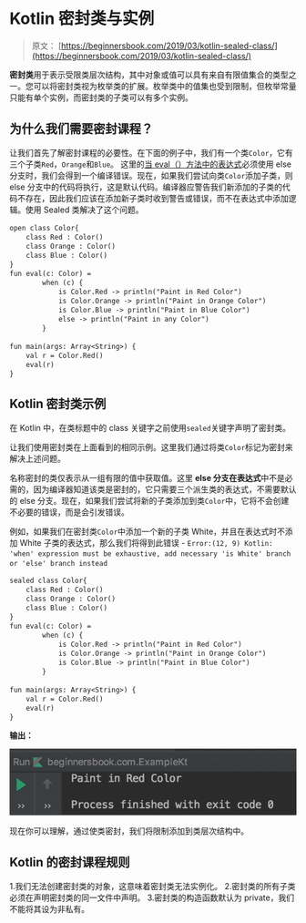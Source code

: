 # Kotlin 密封类与实例

> 原文： [https://beginnersbook.com/2019/03/kotlin-sealed-class/](https://beginnersbook.com/2019/03/kotlin-sealed-class/)

**密封类**用于表示受限类层次结构，其中对象或值可以具有来自有限值集合的类型之一。您可以将密封类视为枚举类的扩展。枚举类中的值集也受到限制，但枚举常量只能有单个实例，而密封类的子类可以有多个实例。

## 为什么我们需要密封课程？

让我们首先了解密封课程的必要性。在下面的例子中，我们有一个类`Color`，它有三个子类`Red`，`Orange`和`Blue`。
这里的[当 eval（）方法中的表达式](https://beginnersbook.com/2019/02/kotlin-when-expression/)必须使用 else 分支时，我们会得到一个编译错误。现在，如果我们尝试向类`Color`添加子类，则 else 分支中的代码将执行，这是默认代码。编译器应警告我们新添加的子类的代码不存在，因此我们应该在添加新子类时收到警告或错误，而不在表达式中添加逻辑。使用 Sealed 类解决了这个问题。

```
open class Color{
    class Red : Color()
    class Orange : Color()
    class Blue : Color()
}
fun eval(c: Color) =
        when (c) {
            is Color.Red -> println("Paint in Red Color")
            is Color.Orange -> println("Paint in Orange Color")
            is Color.Blue -> println("Paint in Blue Color")
            else -> println("Paint in any Color")
        }

fun main(args: Array<String>) {
    val r = Color.Red()
    eval(r)
}
```

## Kotlin 密封类示例

在 Kotlin 中，在类标题中的 class 关键字之前使用`sealed`关键字声明了密封类。

让我们使用密封类在上面看到的相同示例。这里我们通过将类`Color`标记为密封来解决上述问题。

名称密封的类仅表示从一组有限的值中获取值。这里 **else 分支在表达式**中不是必需的，因为编译器知道该类是密封的，它只需要三个派生类的表达式，不需要默认的 else 分支。现在，如果我们尝试将新的子类添加到类`Color`中，它将不会创建不必要的错误，而是会引发错误。

例如，如果我们在密封类`Color`中添加一个新的子类 White，并且在表达式时不添加 White 子类的表达式，那么我们将得到此错误 - `Error:(12, 9) Kotlin: 'when' expression must be exhaustive, add necessary 'is White' branch or 'else' branch instead`

```
sealed class Color{
    class Red : Color()
    class Orange : Color()
    class Blue : Color()
}
fun eval(c: Color) =
        when (c) {
            is Color.Red -> println("Paint in Red Color")
            is Color.Orange -> println("Paint in Orange Color")
            is Color.Blue -> println("Paint in Blue Color")
        }

fun main(args: Array<String>) {
    val r = Color.Red()
    eval(r)
}
```

**输出：**

![Kotlin Sealed class example](img/9f96112b70a2de4e1a2e4db56908010d.jpg)

现在你可以理解，通过使类密封，我们将限制添加到类层次结构中。

## Kotlin 的密封课程规则

1.我们无法创建密封类的对象，这意味着密封类无法实例化。
2.密封类的所有子类必须在声明密封类的同一文件中声明。
3.密封类的构造函数默认为 private，我们不能将其设为非私有。